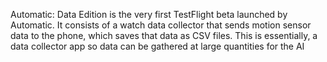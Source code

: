 Automatic: Data Edition is the very first TestFlight beta launched by Automatic. It consists of a watch data collector that sends motion sensor data to 
the phone, which saves that data as CSV files. This is essentially, a data collector app so data can be gathered at large quantities for the AI
